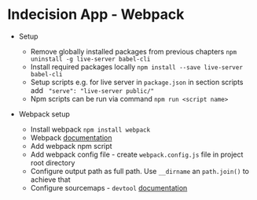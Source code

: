 # Indecision App - Webpack


- Setup
    - Remove globally installed packages from previous chapters `npm uninstall -g live-server babel-cli`
    - Install required packages locally `npm install --save live-server babel-cli`
    - Setup scripts e.g. for live server in `package.json` in section scripts add ` "serve": "live-server public/"`
    - Npm scripts can be run via command `npm run <script name>`
    
- Webpack setup
    - Install webpack `npm install webpack`
    - Webpack [documentation](https://webpack.js.org/concepts/)
    - Add webpack npm script
    - Add webpack config file - create `webpack.config.js` file in project root directory
    - Configure output path as full path. Use `__dirname` an `path.join()` to achieve that
    - Configure sourcemaps - `devtool` [documentation](https://webpack.js.org/configuration/devtool/) 